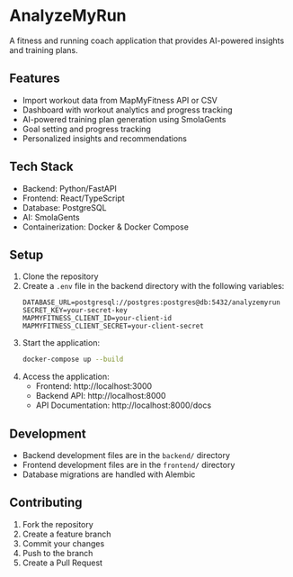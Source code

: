 # AnalyzeMyRun

A fitness and running coach application that provides AI-powered insights and training plans.

## Features

- Import workout data from MapMyFitness API or CSV
- Dashboard with workout analytics and progress tracking
- AI-powered training plan generation using SmolaGents
- Goal setting and progress tracking
- Personalized insights and recommendations

## Tech Stack

- Backend: Python/FastAPI
- Frontend: React/TypeScript
- Database: PostgreSQL
- AI: SmolaGents
- Containerization: Docker & Docker Compose

## Setup

1. Clone the repository
2. Create a `.env` file in the backend directory with the following variables:
   ```
   DATABASE_URL=postgresql://postgres:postgres@db:5432/analyzemyrun
   SECRET_KEY=your-secret-key
   MAPMYFITNESS_CLIENT_ID=your-client-id
   MAPMYFITNESS_CLIENT_SECRET=your-client-secret
   ```
3. Start the application:
   ```bash
   docker-compose up --build
   ```
4. Access the application:
   - Frontend: http://localhost:3000
   - Backend API: http://localhost:8000
   - API Documentation: http://localhost:8000/docs

## Development

- Backend development files are in the `backend/` directory
- Frontend development files are in the `frontend/` directory
- Database migrations are handled with Alembic

## Contributing

1. Fork the repository
2. Create a feature branch
3. Commit your changes
4. Push to the branch
5. Create a Pull Request 